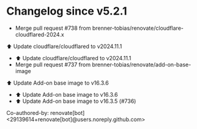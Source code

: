 # Changelog since v5.2.1
- Merge pull request #738 from brenner-tobias/renovate/cloudflare-cloudflared-2024.x

⬆️ Update cloudflare/cloudflared to v2024.11.1 
- ⬆️ Update cloudflare/cloudflared to v2024.11.1 
- Merge pull request #737 from brenner-tobias/renovate/add-on-base-image

⬆️ Update Add-on base image to v16.3.6 
- ⬆️ Update Add-on base image to v16.3.6 
- ⬆️ Update Add-on base image to v16.3.5 (#736)

Co-authored-by: renovate[bot] <29139614+renovate[bot]@users.noreply.github.com> 
